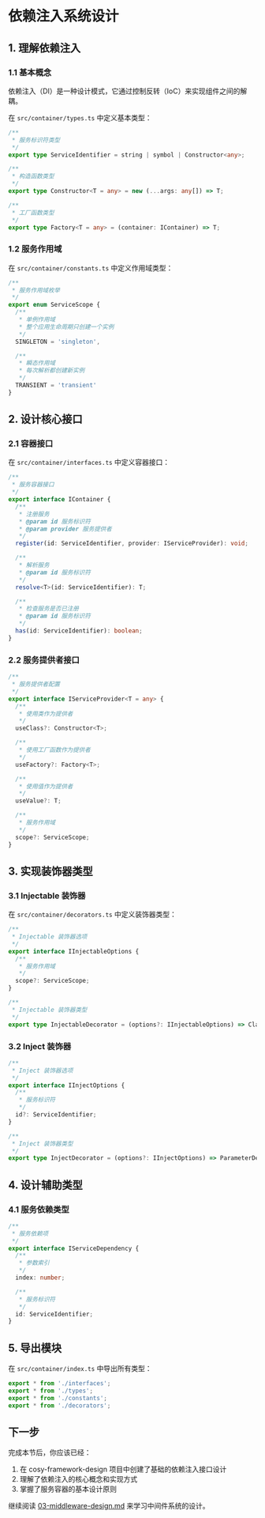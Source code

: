 # 依赖注入系统设计

## 1. 理解依赖注入

### 1.1 基本概念

依赖注入（DI）是一种设计模式，它通过控制反转（IoC）来实现组件之间的解耦。

在 `src/container/types.ts` 中定义基本类型：

```typescript
/**
 * 服务标识符类型
 */
export type ServiceIdentifier = string | symbol | Constructor<any>;

/**
 * 构造函数类型
 */
export type Constructor<T = any> = new (...args: any[]) => T;

/**
 * 工厂函数类型
 */
export type Factory<T = any> = (container: IContainer) => T;
```

### 1.2 服务作用域

在 `src/container/constants.ts` 中定义作用域类型：

```typescript
/**
 * 服务作用域枚举
 */
export enum ServiceScope {
  /**
   * 单例作用域
   * 整个应用生命周期只创建一个实例
   */
  SINGLETON = 'singleton',

  /**
   * 瞬态作用域
   * 每次解析都创建新实例
   */
  TRANSIENT = 'transient'
}
```

## 2. 设计核心接口

### 2.1 容器接口

在 `src/container/interfaces.ts` 中定义容器接口：

```typescript
/**
 * 服务容器接口
 */
export interface IContainer {
  /**
   * 注册服务
   * @param id 服务标识符
   * @param provider 服务提供者
   */
  register(id: ServiceIdentifier, provider: IServiceProvider): void;

  /**
   * 解析服务
   * @param id 服务标识符
   */
  resolve<T>(id: ServiceIdentifier): T;

  /**
   * 检查服务是否已注册
   * @param id 服务标识符
   */
  has(id: ServiceIdentifier): boolean;
}
```

### 2.2 服务提供者接口

```typescript
/**
 * 服务提供者配置
 */
export interface IServiceProvider<T = any> {
  /**
   * 使用类作为提供者
   */
  useClass?: Constructor<T>;

  /**
   * 使用工厂函数作为提供者
   */
  useFactory?: Factory<T>;

  /**
   * 使用值作为提供者
   */
  useValue?: T;

  /**
   * 服务作用域
   */
  scope?: ServiceScope;
}
```

## 3. 实现装饰器类型

### 3.1 Injectable 装饰器

在 `src/container/decorators.ts` 中定义装饰器类型：

```typescript
/**
 * Injectable 装饰器选项
 */
export interface IInjectableOptions {
  /**
   * 服务作用域
   */
  scope?: ServiceScope;
}

/**
 * Injectable 装饰器类型
 */
export type InjectableDecorator = (options?: IInjectableOptions) => ClassDecorator;
```

### 3.2 Inject 装饰器

```typescript
/**
 * Inject 装饰器选项
 */
export interface IInjectOptions {
  /**
   * 服务标识符
   */
  id?: ServiceIdentifier;
}

/**
 * Inject 装饰器类型
 */
export type InjectDecorator = (options?: IInjectOptions) => ParameterDecorator;
```

## 4. 设计辅助类型

### 4.1 服务依赖类型

```typescript
/**
 * 服务依赖项
 */
export interface IServiceDependency {
  /**
   * 参数索引
   */
  index: number;

  /**
   * 服务标识符
   */
  id: ServiceIdentifier;
}
```

## 5. 导出模块

在 `src/container/index.ts` 中导出所有类型：

```typescript
export * from './interfaces';
export * from './types';
export * from './constants';
export * from './decorators';
```

## 下一步

完成本节后，你应该已经：
1. 在 cosy-framework-design 项目中创建了基础的依赖注入接口设计
2. 理解了依赖注入的核心概念和实现方式
3. 掌握了服务容器的基本设计原则

继续阅读 [03-middleware-design.md](./03-middleware-design.md) 来学习中间件系统的设计。 
